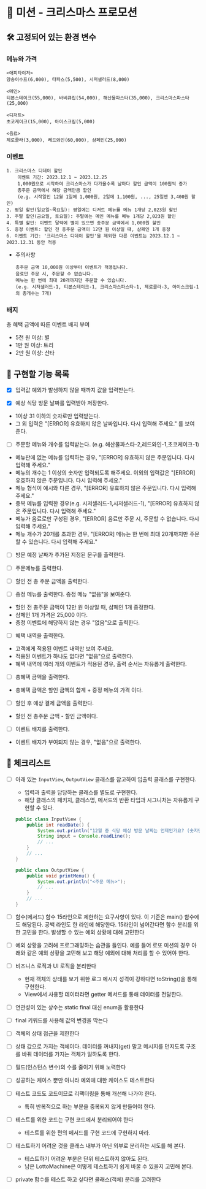# 🎄 미션 - 크리스마스 프로모션

## 🛠️ 고정되어 있는 환경 변수

### 메뉴와 가격

```text
<애피타이저>
양송이수프(6,000), 타파스(5,500), 시저샐러드(8,000)

<메인>
티본스테이크(55,000), 바비큐립(54,000), 해산물파스타(35,000), 크리스마스파스타(25,000)

<디저트>
초코케이크(15,000), 아이스크림(5,000)

<음료>
제로콜라(3,000), 레드와인(60,000), 샴페인(25,000)
```

### 이벤트

```text
1. 크리스마스 디데이 할인
    이벤트 기간: 2023.12.1 ~ 2023.12.25
    1,000원으로 시작하여 크리스마스가 다가올수록 날마다 할인 금액이 100원씩 증가
    총주문 금액에서 해당 금액만큼 할인
    (e.g. 시작일인 12월 1일에 1,000원, 2일에 1,100원, ..., 25일엔 3,400원 할인)
2. 평일 할인(일요일~목요일): 평일에는 디저트 메뉴를 메뉴 1개당 2,023원 할인
3. 주말 할인(금요일, 토요일): 주말에는 메인 메뉴를 메뉴 1개당 2,023원 할인
4. 특별 할인: 이벤트 달력에 별이 있으면 총주문 금액에서 1,000원 할인
5. 증정 이벤트: 할인 전 총주문 금액이 12만 원 이상일 때, 샴페인 1개 증정
6. 이벤트 기간: '크리스마스 디데이 할인'을 제외한 다른 이벤트는 2023.12.1 ~ 2023.12.31 동안 적용
```

- 주의사항

  ```text
  총주문 금액 10,000원 이상부터 이벤트가 적용됩니다.
  음료만 주문 시, 주문할 수 없습니다.
  메뉴는 한 번에 최대 20개까지만 주문할 수 있습니다.
  (e.g. 시저샐러드-1, 티본스테이크-1, 크리스마스파스타-1, 제로콜라-3, 아이스크림-1의 총개수는 7개)
  ```

### 배지

총 혜택 금액에 따른 이벤트 배지 부여

- 5천 원 이상: 별
- 1만 원 이상: 트리
- 2만 원 이상: 산타

## 🧭 구현할 기능 목록

- [x] 입력값 예외가 발생하지 않을 때까지 값을 입력받는다.

- [x] 예상 식당 방문 날짜를 입력받아 저장한다.

- 1이상 31 이하의 숫자로만 입력받는다.
- 그 외 입력은 "[ERROR] 유효하지 않은 날짜입니다. 다시 입력해 주세요." 를 보여준다.

- [ ] 주문할 메뉴와 개수를 입력받는다. (e.g. 해산물파스타-2,레드와인-1,초코케이크-1)

- 메뉴판에 없는 메뉴를 입력하는 경우, "[ERROR] 유효하지 않은 주문입니다. 다시 입력해 주세요."
- 메뉴의 개수는 1 이상의 숫자만 입력되도록 해주세요. 이외의 입력값은 "[ERROR] 유효하지 않은 주문입니다. 다시 입력해 주세요."
- 메뉴 형식이 예시와 다른 경우, "[ERROR] 유효하지 않은 주문입니다. 다시 입력해 주세요."
- 중복 메뉴를 입력한 경우(e.g. 시저샐러드-1,시저샐러드-1), "[ERROR] 유효하지 않은 주문입니다. 다시 입력해 주세요."
- 메뉴가 음료로만 구성된 경우, "[ERROR] 음료만 주문 시, 주문할 수 없습니다. 다시 입력해 주세요."
- 메뉴 개수가 20개를 초과한 경우, "[ERROR] 메뉴는 한 번에 최대 20개까지만 주문할 수 있습니다. 다시 입력해 주세요."

- [ ] 방문 예정 날짜가 추가된 지정된 문구를 출력한다.

- [ ] 주문메뉴를 출력한다.

- [ ] 할인 전 총 주문 금액을 출력한다.

- [ ] 증정 메뉴를 출력한다. 증정 메뉴 "없음"을 보여준다.

- 할인 전 총주문 금액이 12만 원 이상일 때, 샴페인 1개 증정한다.
- 샴페인 1개 가격은 25,000 이다.
- 증정 이벤트에 해당하지 않는 경우 "없음"으로 출력한다.

- [ ] 혜택 내역을 출력한다.

- 고객에게 적용된 이벤트 내역만 보여 주세요.
- 적용된 이벤트가 하나도 없다면 "없음"으로 출력한다.
- 혜택 내역에 여러 개의 이벤트가 적용된 경우, 출력 순서는 자유롭게 출력한다.

- [ ] 총혜택 금액을 출력한다.

- 총혜택 금액은 할인 금액의 합계 + 증정 메뉴의 가격 이다.

- [ ] 할인 후 에상 결제 금액을 출력한다.

- 할인 전 총주문 금액 - 할인 금액이다.

- [ ] 이벤트 배지를 출력한다.

- 이벤트 배지가 부여되지 않는 경우, "없음"으로 출력한다.

## 🔴 체크리스트

- [ ] 아래 있는 `InputView`, `OutputView` 클래스를 참고하여 입출력 클래스를 구현한다.
    - 입력과 출력을 담당하는 클래스를 별도로 구현한다.
    - 해당 클래스의 패키지, 클래스명, 메서드의 반환 타입과 시그니처는 자유롭게 구현할 수 있다.
  ```java
  public class InputView {
      public int readDate() {
          System.out.println("12월 중 식당 예상 방문 날짜는 언제인가요? (숫자만 입력해 주세요!)");
          String input = Console.readLine();    
          // ...
      }
      // ...
  }
  ```
  ```java
  public class OutputView {
      public void printMenu() {
          System.out.println("<주문 메뉴>");
          // ...
      }
      // ...
  }
  ```
- [ ] 함수(메서드) 함수 15라인으로 제한하는 요구사항이 있다. 이 기준은 main() 함수에도 해당된다. 공백 라인도 한 라인에 해당한다. 15라인이 넘어간다면 함수 분리를 위한 고민을 한다.
  발생할 수 있는 예외 상황에 대해 고민한다

- [ ] 예외 상황을 고려해 프로그래밍하는 습관을 들인다. 예를 들어 로또 미션의 경우 아래와 같은 예외 상황을 고민해 보고 해당 예외에 대해 처리를 할 수 있어야 한다.

- [ ] 비즈니스 로직과 UI 로직을 분리한다
    - 현재 객체의 상태를 보기 위한 로그 메시지 성격이 강하다면 toString()을 통해 구현한다.
    - View에서 사용할 데이터라면 getter 메서드를 통해 데이터를 전달한다.

- [ ] 연관성이 있는 상수는 static final 대신 enum을 활용한다

- [ ] final 키워드를 사용해 값의 변경을 막는다

- [ ] 객체의 상태 접근을 제한한다

- [ ] 상태 값으로 가지는 객체이다. 데이터를 꺼내지(get) 말고 메시지를 던지도록 구조를 바꿔 데이터를 가지는 객체가 일하도록 한다.

- [ ] 필드(인스턴스 변수)의 수를 줄이기 위해 노력한다

- [ ] 성공하는 케이스 뿐만 아니라 예외에 대한 케이스도 테스트한다

- [ ] 테스트 코드도 코드이므로 리팩터링을 통해 개선해 나가야 한다.
    - 특히 반복적으로 하는 부분을 중복되지 않게 만들어야 한다.

- [ ] 테스트를 위한 코드는 구현 코드에서 분리되어야 한다
    - 테스트를 위한 편의 메서드를 구현 코드에 구현하지 마라.

- [ ] 테스트하기 어려운 것을 클래스 내부가 아닌 외부로 분리하는 시도를 해 본다.
    - 테스트하기 어려운 부분은 단위 테스트하지 않아도 된다.
    - 남은 LottoMachine은 어떻게 테스트하기 쉽게 바꿀 수 있을지 고민해 본다.
- [ ] private 함수를 테스트 하고 싶다면 클래스(객체) 분리를 고려한다
